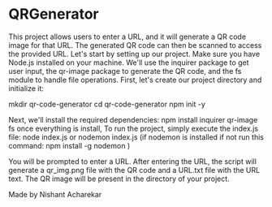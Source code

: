 # QRGenerator

This project allows users to enter a URL, and it will generate a QR code image for that URL. The generated QR code can then be scanned to access the provided URL.
Let's start by setting up our project. Make sure you have Node.js installed on your machine. We'll use the inquirer package to get user input, the qr-image package to generate the QR code, and the fs module to handle file operations.
First, let's create our project directory and initialize it:

mkdir qr-code-generator
cd qr-code-generator
npm init -y

Next, we'll install the required dependencies: npm install inquirer qr-image fs
once everything is install, To run the project, simply execute the index.js file: node index.js or nodemon index.js (if nodemon is installed if not run this command: npm install -g nodemon
)

You will be prompted to enter a URL. After entering the URL, the script will generate a qr_img.png file with the QR code and a URL.txt file with the URL text. The QR image will be present in the directory of your project. 

Made by Nishant Acharekar


